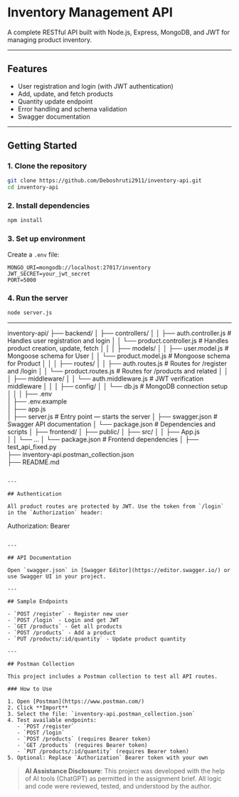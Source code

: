 # Inventory Management API

A complete RESTful API built with Node.js, Express, MongoDB, and JWT for managing product inventory.

---

## Features

- User registration and login (with JWT authentication)
- Add, update, and fetch products
- Quantity update endpoint
- Error handling and schema validation
- Swagger documentation

---

## Getting Started

### 1. Clone the repository

```bash
git clone https://github.com/Deboshruti2911/inventory-api.git
cd inventory-api
```

### 2. Install dependencies

```bash
npm install
```

### 3. Set up environment

Create a `.env` file:

```
MONGO_URI=mongodb://localhost:27017/inventory
JWT_SECRET=your_jwt_secret
PORT=5000
```

### 4. Run the server

```bash
node server.js
```

---

inventory-api/
├── backend/
│ ├── controllers/
│ │ ├── auth.controller.js # Handles user registration and login
│ │ └── product.controller.js # Handles product creation, update, fetch
│ │
│ ├── models/
│ │ ├── user.model.js # Mongoose schema for User
│ │ └── product.model.js # Mongoose schema for Product
│ │
│ ├── routes/
│ │ ├── auth.routes.js # Routes for /register and /login
│ │ └── product.routes.js # Routes for /products and related
│ │
│ ├── middleware/
│ │ └── auth.middleware.js # JWT verification middleware
│ │
│ ├── config/
│ │ └── db.js # MongoDB connection setup
│ │
│ ├── .env  
│ ├── .env.example  
│ ├── app.js  
│ ├── server.js # Entry point — starts the server
│ ├── swagger.json # Swagger API documentation
│ └── package.json # Dependencies and scripts
│
├── frontend/
│ ├── public/
│ ├── src/
│ │ ├── App.js  
│ │ └── ...
│ └── package.json # Frontend dependencies
│
├── test_api_fixed.py  
├── inventory-api.postman_collection.json  
├── README.md

```

---

## Authentication

All product routes are protected by JWT. Use the token from `/login` in the `Authorization` header:

```

Authorization: Bearer <token>

```

---

## API Documentation

Open `swagger.json` in [Swagger Editor](https://editor.swagger.io/) or use Swagger UI in your project.

---

## Sample Endpoints

- `POST /register` - Register new user
- `POST /login` - Login and get JWT
- `GET /products` - Get all products
- `POST /products` - Add a product
- `PUT /products/:id/quantity` - Update product quantity

---

## Postman Collection

This project includes a Postman collection to test all API routes.

### How to Use

1. Open [Postman](https://www.postman.com/)
2. Click **Import**
3. Select the file: `inventory-api.postman_collection.json`
4. Test available endpoints:
   - `POST /register`
   - `POST /login`
   - `POST /products` (requires Bearer token)
   - `GET /products` (requires Bearer token)
   - `PUT /products/:id/quantity` (requires Bearer token)
5. Optional: Replace `Authorization` Bearer token with your own
```

> **AI Assistance Disclosure**: This project was developed with the help of AI tools (ChatGPT) as permitted in the assignment brief. All logic and code were reviewed, tested, and understood by the author.
